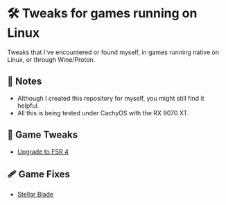 # 🛠️ Tweaks for games running on Linux

Tweaks that I've encountered or found myself, in games running native on Linux, or through Wine/Proton.

## 📌 Notes

- Although I created this repository for myself, you might still find it helpful.
- All this is being tested under CachyOS with the RX 9070 XT.

## 🔧 Game Tweaks

- [Upgrade to FSR 4](tweaks/fsr4-linux.md)

## 🩹 Game Fixes

- [Stellar Blade](tweaks/stellar-blade.md)
